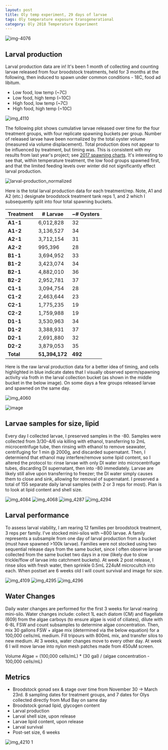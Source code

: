 ```yaml
---
layout: post
title: Oly temp experiment, 29 days of larvae
tags: Oly temperature exposure transgenerational 
category: Oly 2018 Temperature Experiment
---
```


![img-4076](https://user-images.githubusercontent.com/17264765/39394202-ef215370-4a83-11e8-8d2e-4a660b2e6102.JPG)

## Larval production 
Larval production data are in! It's been 1 month of collecting and counting larvae released from four broodstock treatments, held for 3 months at the following, then induced to spawn under common conditions - 18C, food ad libitum. 
  * Low food, low temp (~7C)  
  * Low food, high temp (~10C)  
  * High food, low temp (~7C)  
  * High food, high temp (~10C)  

![img_4110](https://user-images.githubusercontent.com/17264765/39393791-68e197a2-4a7e-11e8-873e-4c1cc6ed9f74.JPG)

The following plot shows cumulative larvae released over time for the four treatment groups, with four replicate spawning buckets per group.  Number of released larvae have been normalized by the total oyster volume (measured via volume displacement). Total production does not appear to be influenced by treatment, but timing was. This is consistent with my results from last year's project; see [2017 spawning charts](https://laurahspencer.github.io/LabNotebook/OlySpawningCharts/). It's interesting to see that, within temperature treatment, the low food groups spawned first, and that the limited feeding levels over winter did not significantly effect larval production. 

![larval-production_normalized](https://user-images.githubusercontent.com/17264765/39392679-f90093b6-4a6e-11e8-9931-9ce36153980b.png)

Here is the total larval production data for each treatment/rep. Note, A1 and A2 (etc.) designate broodstock treatment tank reps 1, and 2 which I subsequently split into four total spawning buckets.  

**Treatment** | **# Larvae** | **~# Oysters**
-- | -- | --
**A1-1** | 6,012,828 | 32
**A1-2** | 3,136,527 | 34
**A2-1** | 3,712,154 | 31
**A2-2** | 995,396 | 28
**B1-1** | 3,694,952 | 33
**B1-2** | 3,423,074 | 34
**B2-1** | 4,882,010 | 36
**B2-2** | 2,952,781 | 37
**C1-1** | 3,094,754 | 28
**C1-2** | 2,463,644 | 23
**C2-1** | 1,775,235 | 19
**C2-2** | 1,759,988 | 19
**D1-1** | 3,530,963 | 34
**D1-2** | 3,388,931 | 37
**D2-1** | 2,691,880 | 32
**D2-2** | 3,879,053 | 35
**Total** | **51,394,172** | **492**

Here is the raw larval production data for a better idea of timing, and cells highlighted in blue indicate dates that I visually observed sperm/spawning activity via froth in the larval collection bucket (as shown in the middle bucket in the below image). On some days a few groups released larvae and spawned on the same day.  

![img_4060](https://user-images.githubusercontent.com/17264765/39393792-68f36306-4a7e-11e8-85f0-d472048d5832.JPG)

![image](https://user-images.githubusercontent.com/17264765/39392790-2c8aa65c-4a71-11e8-90e2-dea390a2557a.png)

## Larvae samples for size, lipid 
Every day I collected larvae, I preserved samples in the -80.  Samples were collected from 3/30-4/6 via killing with ethanol, transferring to 2mL microcentrifuge tube, then rinsing with ethanol to remove seawater, centrifuging for 1 min @ 2000g, and discarded supernatant.  Then, I determiend that ethanol may interfere/remove some lipid content, so I altered the protocol to: rinse larvae with only DI water into microcentrifuge tubes, discarding DI supernatant, then into -80 immediately. Larvae are likely still alive upon transferring to freezer; the DI water simply causes them to close and sink, allowing for removal of supernatant. I preserved a total of 155 separate daily larval samples (with 2 or 3 reps for most). Plan is to look at lipid content and shell size.  

![img_4084](https://user-images.githubusercontent.com/17264765/39393795-692dc906-4a7e-11e8-9516-508d0a40cc6c.JPG)
![img_4068](https://user-images.githubusercontent.com/17264765/39393790-68cf455c-4a7e-11e8-9385-300dd6fd98ff.JPG)
![img_4287](https://user-images.githubusercontent.com/17264765/39393793-6906fb00-4a7e-11e8-9bed-78fbf6769ad8.JPG)
![img_4294](https://user-images.githubusercontent.com/17264765/39393794-691a7c16-4a7e-11e8-94cc-27d170cb6b98.JPG)

## Larval performance 
To assess larval viability, I am rearing 12 families per broodstock treatment, 3 reps per family. I've stocked mini-silos with ~800 larvae. A family represents a subsample from one day of larval production from a bucket (must have spawned >100k larvae). Families were not stocked using two sequential release days from the same bucket, since I often observe larvae collected from the same bucket two days in a row (likely due to slow trickle/flow of larvae into catchment buckets).  At week 2 post release, I rinse silos with fresh water, then sprinkle 0.5mL 224uM microcultch into each. When postset are 6 weeks old I will count survival and image for size.  

![img_4109](https://user-images.githubusercontent.com/17264765/39393789-68ba9300-4a7e-11e8-97ce-ea76909c592b.JPG)
![img_4295](https://user-images.githubusercontent.com/17264765/39393797-694130c2-4a7e-11e8-8732-409e2cc42746.JPG)
![img_4296](https://user-images.githubusercontent.com/17264765/39393799-696dd3fc-4a7e-11e8-914e-abdeddfc1832.JPG)

## Water Changes 
Daily water changes are performed for the first 3 weeks for larval rearing mini-silo. Water changes include: collect 1L each diatom (CM) and flagellate (609) from the algae carboys (to ensure algae is void of ciliates), dilute with 6-8L FSW and count subsamples to determine algae concentration.  Then, mix 30 gallons FSW + algae mix (determined via the below equation) for a 100,000 cells/mL medium. Fill tripours with 800mL mix, and transfer silos to new medium.  At 3 weeks, water changes move to every other day. At week 6 I will move larvae into nylon mesh patches made from 450uM screen. 

Volume Algae = (100,000 cells/mL) * (30 gal) / (algae concentration - 100,000 cells/mL) 

## Metrics    
  * Broodstock gonad sex & stage over time from November 30 -> March 23rd. 8 sampling dates for treatment groups, and 7 dates for Olys collected directly from Mud Bay on same day  
  * Broodstock gonad lipid, glycogen content  
  * Larval production  
  * Larval shell size, upon release  
  * Larvae lipid content, upon release  
  * Larval survival  
  * Post-set size, 6 weeks  

![img_4210 1](https://user-images.githubusercontent.com/17264765/39393798-6956d10c-4a7e-11e8-99d3-cdd697035d42.JPG)
